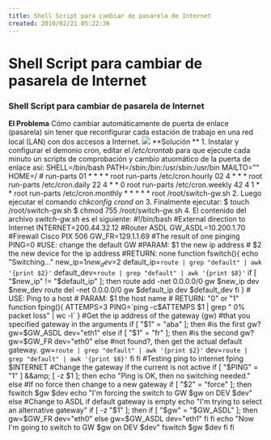 ```yaml
---
title: Shell Script para cambiar de pasarela de Internet
created: 2010/02/21 05:22:36
---
```


# Shell Script para cambiar de pasarela de Internet

### Shell Script para cambiar de pasarela de Internet

**El Problema** Cómo cambiar automáticamente de puerta de enlace (pasarela) sin tener que reconfigurar cada estación de trabajo en una red local (LAN) con dos accesos a Internet. ![](https://www.olafrv.com/wp-content/uploads/2010/02/Firewall-Switch-300x166.jpg) **Solución ** 1\. Instalar y configurar el demonio cron, editar el _/etc/crontab_ para que ejecute cada minuto un scripts de comprobación y cambio atuomático de la puerta de enlace así: SHELL=/bin/bash PATH=/sbin:/bin:/usr/sbin:/usr/bin MAILTO="" HOME=/ # run-parts 01 * * * * root run-parts /etc/cron.hourly 02 4 * * * root run-parts /etc/cron.daily 22 4 * * 0 root run-parts /etc/cron.weekly 42 4 1 * * root run-parts /etc/cron.monthly * * * * * root /root/switch-gw.sh 2\. Luego ejecutar el comando _chkconfig crond on_ 3\. Finalmente ejecutar: $ touch /root/switch-gw.sh $ chmod 755 /root/switch-gw.sh 4\. El contenido del archivo _switch-gw.sh_ es el siguiente: #!/bin/bash #External direction to Internet INTERNET=200.44.32.12 #Router ASDL  GW_ASDL=10.200.1.70 #Firewall Cisco PIX 506 GW_FR=129.1.1.69  #The result of one pinging PING=0 #USE: change the default GW #PARAM: $1 the new ip address # $2 the new device for the ip address #RETURN: none function fswitch(){ echo "Switching..." new_ip=$1 new_dev=$2 default_ip=`route | grep "default" | awk '{print $2}'` default_dev=`route | grep "default" | awk '{print $8}'` if [ "$new_ip" != "$default_ip" ]; then route add -net 0.0.0.0/0 gw $new_ip dev $new_dev route del -net 0.0.0.0/0 gw $default_ip dev $default_dev  fi } # USE: Ping to a host # PARAM: $1 the host name # RETURN: "0" or "1"  function fping(){ ATTEMPS=3 PING=`ping -c$ATTEMPS $1 | grep " 0% packet loss" | wc -l`  } #Get the ip address of the gateway (gw)  #that you specified gateway in the arguments if [ "$1" = "aba" ]; then #is the first gw? gw=$GW_ASDL dev="eth1" else if [ "$1" = "fr" ]; then #is the second gw? gw=$GW_FR dev="eth0" else #not found?, then get the actual default gateway. gw=`route | grep "default" | awk '{print $2}'` dev=`route | grep "default" | awk '{print $8}'` fi fi #Testing ping to internet fping $INTERNET #Change the gateway if the current is not active  if [ "$PING" = "1" ] &&amp;amp; [ -z $1 ]; then echo "Ping is OK, then no switching needed."  else #If no force then change to a new gateway if [ "$2" = "force" ]; then fswitch $gw $dev echo "I'm forcing the switch to GW $gw on DEV $dev" else #Change to ASDL if default gateway is empty echo "I'm trying to select an alternative gateway" if [ -z "$1" ]; then if [ "$gw" = "$GW_ASDL" ]; then gw=$GW_FR dev="eth0" else gw=$GW_ASDL dev="eth1" fi fi  echo "Now I'm going to switch to GW $gw on DEV $dev" fswitch $gw $dev fi  fi
